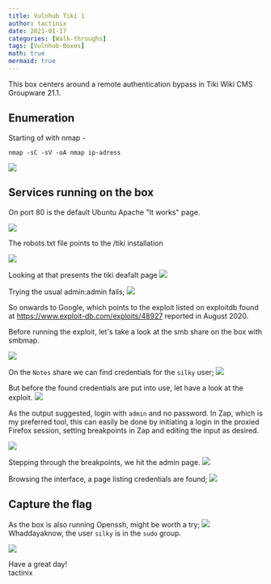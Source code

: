 ```yaml
---
title: Vulnhub Tiki 1
author: tactinix
date: 2021-01-17
categories: [Walk-throughs]
tags: [Vulnhub-Boxes]
math: true
mermaid: true
---
```




This box centers around a remote authentication bypass in Tiki Wiki CMS Groupware 21.1.

## Enumeration

Starting of with nmap -

```
nmap -sC -sV -oA nmap ip-adress
```
![](/assets/img/tiki/nmap_results.png)

## Services running on the box
On port 80 is the default Ubuntu Apache "It works" page.

![](/assets/img/tiki/firefox1.png)

The robots.txt file points to the /tiki installation 

![](/assets/img/tiki/robots.txt.png)

Looking at that presents the tiki deafalt page
![](/assets/img/tiki/tiki_homepage.png)

Trying the usual admin:admin fails;
![](/assets/img/tiki/admin_admin.png)

 So onwards to Google, which points to the exploit listed on exploitdb found at https://www.exploit-db.com/exploits/48927 reported in August 2020.

Before running the exploit, let's take a look at the smb share on the box with smbmap.

![](/assets/img/tiki/smbm.png)

On the ```Notes``` share we can find credentials for the ```silky``` user;
![](/assets/img/tiki/smb_cat_Mail.txt.png)

But before the found credentials are put into use, let have a look at the exploit.
![](/assets/img/tiki/exploit_output.png)

As the output suggested, login with ```admin``` and no password. In Zap, which is my preferred tool, this can easily be done by initiating a login in the proxied Firefox session, setting breakpoints in Zap and editing the input as desired.

![](/assets/img/tiki/zap_clear_pass2.png)

Stepping through the breakpoints, we hit the admin page.
![](/assets/img/tiki/gain_admin.png)

Browsing the interface, a page listing credentials are found;
![](/assets/img/tiki/credential_page.png)

## Capture the flag
As the box is also running Openssh, might be worth a try;
![](/assets/img/tiki/silky_home.png)
Whaddayaknow, the user ```silky``` is in the ```sudo``` group.

![](/assets/img/tiki/root_flag.png)
 

Have a great day!  
tactinix
